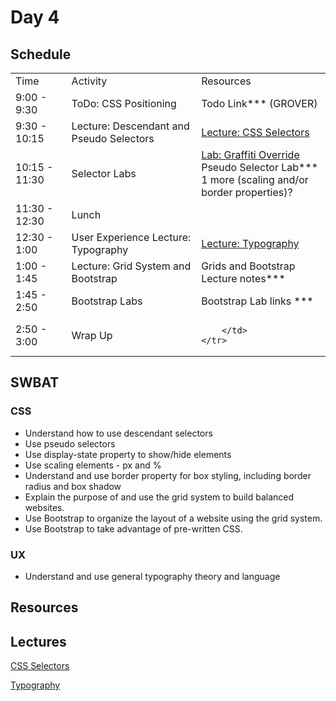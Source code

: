 # Day 4

## Schedule

<table>
    <tr>
        <td>Time</td>
        <td>Activity</td>
        <td>Resources</td>
    </tr>
    <tr>
        <td>9:00 - 9:30</td>
        <td> ToDo: CSS Positioning </td>
        <td>
            Todo Link*** (GROVER)
        </td>
    </tr>
    <tr>
        <td>9:30 - 10:15</td>
        <td> Lecture: Descendant and Pseudo Selectors </td>
        <td>
            <a href="lectures/css-selectors">Lecture: CSS Selectors</a>
        </td>
    </tr>
    <tr>
        <td>10:15 - 11:30</td>
        <td> Selector Labs </td>
        <td>
        <a href="https://github.com/learn-co-curriculum/Css-Graffiti-Override">Lab: Graffiti Override</a>
        </br>
        Pseudo Selector Lab***
        </br>
        1 more (scaling and/or border properties)?
        </td>
    </tr>
    <tr>
        <td>11:30 - 12:30</td>
        <td> Lunch </td>
        <td>
        </td>
    </tr>
    <tr>
        <td>12:30 - 1:00</td>
        <td> User Experience Lecture: Typography </td>
        <td>
            <a href="lectures/typography">Lecture: Typography</a>
        </td>
    </tr>
    <tr>
        <td>1:00 - 1:45</td>
        <td> Lecture: Grid System and Bootstrap </td>
        <td>
        Grids and Bootstrap Lecture notes***
        </td>
    </tr>
    <tr>
        <td>1:45 - 2:50</td>
        <td> Bootstrap Labs </td>
        <td>
            Bootstrap Lab links ***
        </td>
    </tr>
    <tr>
        <td>2:50 - 3:00</td>
        <td> Wrap Up </td>
        <td>
            
        </td>
    </tr>
</table>

## SWBAT

### CSS

+ Understand how to use descendant selectors
+ Use pseudo selectors
+ Use display-state property to show/hide elements
+ Use scaling elements - px and %
+ Understand and use border property for box styling, including border radius and box shadow
+ Explain the purpose of and use the grid system to build balanced websites.
+ Use Bootstrap to organize the layout of a website using the grid system.
+ Use Bootstrap to take advantage of pre-written CSS.

### UX

+ Understand and use general typography theory and language


## Resources

## Lectures

[CSS Selectors](lectures/css-selectors)

[Typography](lectures/typography)
